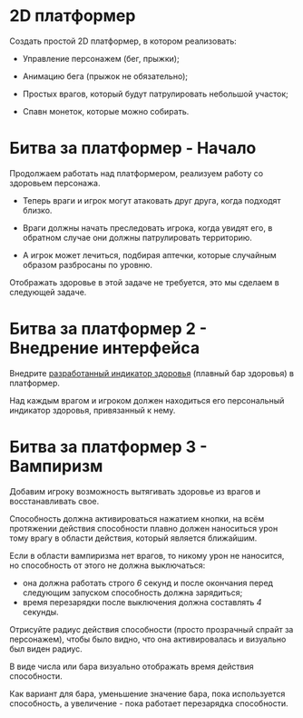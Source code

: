 # 2D платформер

Создать простой 2D платформер, в котором реализовать:

- Управление персонажем (бег, прыжки);

- Анимацию бега (прыжок не обязательно);

- Простых врагов, который будут патрулировать небольшой участок;

- Спавн монеток, которые можно собирать.

# Битва за платформер - Начало

Продолжаем работать над платформером, реализуем работу со здоровьем персонажа.

- Теперь враги и игрок могут атаковать друг друга, когда подходят близко. 

- Враги должны начать преследовать игрока, когда увидят его, в обратном случае они должны патрулировать территорию. 

- А игрок может лечиться, подбирая аптечки, которые случайным образом разбросаны по уровню.

Отображать здоровье в этой задаче не требуется, это мы сделаем в следующей задаче.

# Битва за платформер 2 - Внедрение интерфейса

Внедрите [разработанный индикатор здоровья](https://github.com/face-the-dark/IJuniorHealthIndicator) (плавный бар здоровья) в платформер. 

Над каждым врагом и игроком должен находиться его персональный индикатор здоровья, привязанный к нему.

# Битва за платформер 3 - Вампиризм

Добавим игроку возможность вытягивать здоровье из врагов и восстанавливать свое. 

Способность должна активироваться нажатием кнопки, на всём протяжении действия способности плавно должен наноситься урон тому врагу в области действия, который является ближайшим. 

Если в области вампиризма нет врагов, то никому урон не наносится, но способность от этого не должна выключаться:
- она должна работать строго _6_ секунд и после окончания перед следующим запуском способность должна зарядиться; 
- время перезарядки после выключения должна составлять _4_ секунды.

Отрисуйте радиус действия способности (просто прозрачный спрайт за персонажем), чтобы было видно, что она активировалась и визуально был виден радиус. 

В виде числа или бара визуально отображать время действия способности. 

Как вариант для бара, уменьшение значение бара, пока используется способность, а увеличение - пока работает перезарядка способности.
